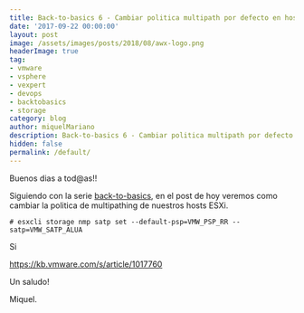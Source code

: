 ```yaml
---
title: Back-to-basics 6 - Cambiar politica multipath por defecto en hosts ESXi
date: '2017-09-22 00:00:00'
layout: post
image: /assets/images/posts/2018/08/awx-logo.png
headerImage: true
tag:
- vmware
- vsphere
- vexpert
- devops
- backtobasics
- storage
category: blog
author: miquelMariano
description: Back-to-basics 6 - Cambiar politica multipath por defecto en hosts ESXi
hidden: false
permalink: /default/
---
```


Buenos dias a tod@as!!

Siguiendo con la serie [back-to-basics](https://miquelmariano.github.io/tags/#backtobasics), en el post de hoy veremos como cambiar la politica de multipathing de nuestros hosts ESXi.

```ssh
# esxcli storage nmp satp set --default-psp=VMW_PSP_RR --satp=VMW_SATP_ALUA
```



Si

https://kb.vmware.com/s/article/1017760




Un saludo!

Miquel.


